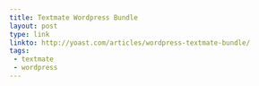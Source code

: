 ```yaml
---
title: Textmate Wordpress Bundle
layout: post
type: link
linkto: http://yoast.com/articles/wordpress-textmate-bundle/
tags:
 - textmate
 - wordpress
---
```

&nbsp;